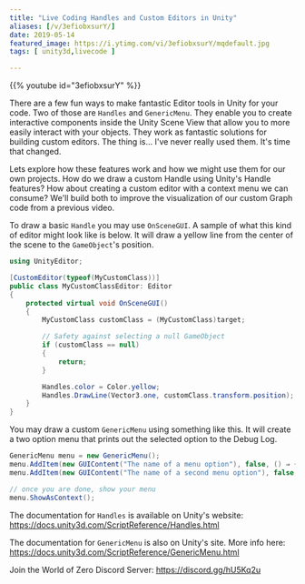 ```yaml
---
title: "Live Coding Handles and Custom Editors in Unity"
aliases: [/v/3efiobxsurY/]
date: 2019-05-14
featured_image: https://i.ytimg.com/vi/3efiobxsurY/mqdefault.jpg
tags: [ unity3d,livecode ]

---
```


{{% youtube id="3efiobxsurY" %}}

There are a few fun ways to make fantastic Editor tools in Unity for your code. Two of those are `Handles` and `GenericMenu`. They enable you to create interactive components inside the Unity Scene View that allow you to more easily interact with your objects. They work as fantastic solutions for building custom editors. The thing is... I've never really used them. It's time that changed.

Lets explore how these features work and how we might use them for our own projects. How do we draw a custom Handle using Unity's Handle features? How about creating a custom editor with a context menu we can consume? We'll build both to improve the visualization of our custom Graph code from a previous video.

To draw a basic `Handle` you may use `OnSceneGUI`. A sample of what this kind of editor might look like is below. It will draw a yellow line from the center of the scene to the `GameObject`'s position.

```csharp
using UnityEditor;

[CustomEditor(typeof(MyCustomClass))]
public class MyCustomClassEditor: Editor
{
    protected virtual void OnSceneGUI()
    {
        MyCustomClass customClass = (MyCustomClass)target;

        // Safety against selecting a null GameObject
        if (customClass == null)
        {
            return;
        }

        Handles.color = Color.yellow;
        Handles.DrawLine(Vector3.one, customClass.transform.position);
    }
}
```

You may draw a custom `GenericMenu` using something like this. It will create a two option menu that prints out the selected option to the Debug Log.

```csharp
GenericMenu menu = new GenericMenu();
menu.AddItem(new GUIContent("The name of a menu option"), false, () ⇒ { Debug.Log("Picked First Option"); });
menu.AddItem(new GUIContent("The name of a second menu option"), false, () ⇒ { Debug.Log("Picked Second Option"); });

// once you are done, show your menu
menu.ShowAsContext();
```

The documentation for `Handles` is available on Unity's website: https://docs.unity3d.com/ScriptReference/Handles.html

The documentation for `GenericMenu` is also on Unity's site. More info here: https://docs.unity3d.com/ScriptReference/GenericMenu.html

Join the World of Zero Discord Server: https://discord.gg/hU5Kq2u